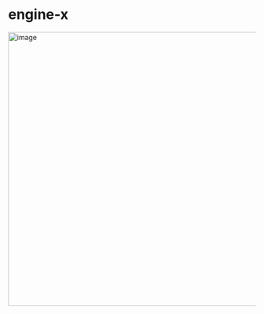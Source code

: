 # engine-x
<img width="557" alt="image" src="https://user-images.githubusercontent.com/92887110/226731538-bf256a8e-1def-4e7f-bc8b-9817b02a52f6.png">
